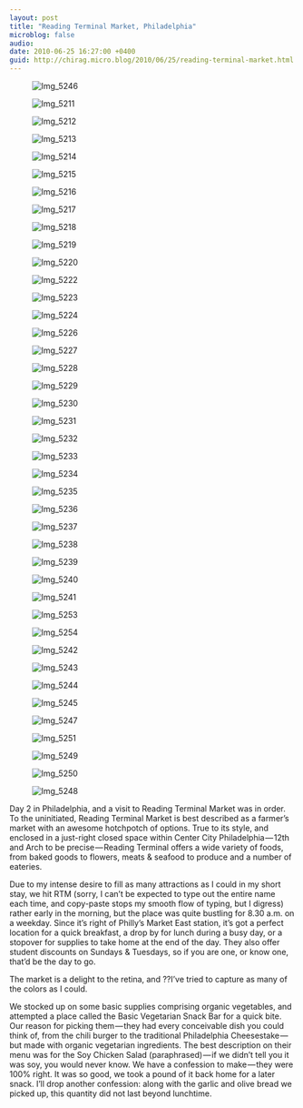 ```yaml
---
layout: post
title: "Reading Terminal Market, Philadelphia"
microblog: false
audio: 
date: 2010-06-25 16:27:00 +0400
guid: http://chirag.micro.blog/2010/06/25/reading-terminal-market.html
---
```

<figure><img alt="Img_5246" src="http://www.chirag.biz/uploads/2018/c950828799.jpg"></figure><figure><img alt="Img_5211" src="http://www.chirag.biz/uploads/2018/3934287828.jpg"></figure><figure><img alt="Img_5212" src="http://www.chirag.biz/uploads/2018/b797817fcf.jpg"></figure><figure><img alt="Img_5213" src="http://www.chirag.biz/uploads/2018/28dcb01444.jpg"></figure><figure><img alt="Img_5214" src="http://www.chirag.biz/uploads/2018/370afd2c47.jpg"></figure><figure><img alt="Img_5215" src="http://www.chirag.biz/uploads/2018/f508fe3e42.jpg"></figure><figure><img alt="Img_5216" src="http://www.chirag.biz/uploads/2018/744a8fa972.jpg"></figure><figure><img alt="Img_5217" src="http://www.chirag.biz/uploads/2018/4fe9768313.jpg"></figure><figure><img alt="Img_5218" src="http://www.chirag.biz/uploads/2018/c81b47da91.jpg"></figure><figure><img alt="Img_5219" src="https://cdtestweb.files.wordpress.com/2010/06/ad324-0x9h5uzbxt4dfpbuk.jpg"></figure><figure><img alt="Img_5220" src="http://www.chirag.biz/uploads/2018/32a0d56cf1.jpg"></figure><figure><img alt="Img_5222" src="http://www.chirag.biz/uploads/2018/45907900ee.jpg"></figure><figure><img alt="Img_5223" src="http://www.chirag.biz/uploads/2018/2eddfcf4e3.jpg"></figure><figure><img alt="Img_5224" src="http://www.chirag.biz/uploads/2018/98f73bc773.jpg"></figure><figure><img alt="Img_5226" src="http://www.chirag.biz/uploads/2018/647d125150.jpg"></figure><figure><img alt="Img_5227" src="http://www.chirag.biz/uploads/2018/47841fe678.jpg"></figure><figure><img alt="Img_5228" src="http://www.chirag.biz/uploads/2018/d442e7dfc7.jpg"></figure><figure><img alt="Img_5229" src="http://www.chirag.biz/uploads/2018/1de3ae5093.jpg"></figure><figure><img alt="Img_5230" src="http://www.chirag.biz/uploads/2018/1026094ede.jpg"></figure><figure><img alt="Img_5231" src="http://www.chirag.biz/uploads/2018/e1553178ca.jpg"></figure><figure><img alt="Img_5232" src="http://www.chirag.biz/uploads/2018/0a0696fdcc.jpg"></figure><figure><img alt="Img_5233" src="http://www.chirag.biz/uploads/2018/52ea566d4a.jpg"></figure><figure><img alt="Img_5234" src="http://www.chirag.biz/uploads/2018/81d9328f4a.jpg"></figure><figure><img alt="Img_5235" src="http://www.chirag.biz/uploads/2018/90870aedc1.jpg"></figure><figure><img alt="Img_5236" src="http://www.chirag.biz/uploads/2018/10dec81547.jpg"></figure><figure><img alt="Img_5237" src="http://www.chirag.biz/uploads/2018/9ede46d781.jpg"></figure><figure><img alt="Img_5238" src="http://www.chirag.biz/uploads/2018/5d7c3adc98.jpg"></figure><figure><img alt="Img_5239" src="http://www.chirag.biz/uploads/2018/6f26a2d436.jpg"></figure><figure><img alt="Img_5240" src="http://www.chirag.biz/uploads/2018/eee45ac5c9.jpg"></figure><figure><img alt="Img_5241" src="http://www.chirag.biz/uploads/2018/55d249d28a.jpg"></figure><figure><img alt="Img_5253" src="http://www.chirag.biz/uploads/2018/7ce758f6c8.jpg"></figure><figure><img alt="Img_5254" src="http://www.chirag.biz/uploads/2018/1c13ac600d.jpg"></figure><figure><img alt="Img_5242" src="http://www.chirag.biz/uploads/2018/e3d1a70043.jpg"></figure><figure><img alt="Img_5243" src="http://www.chirag.biz/uploads/2018/7904dba275.jpg"></figure><figure><img alt="Img_5244" src="http://www.chirag.biz/uploads/2018/b40c874bba.jpg"></figure><figure><img alt="Img_5245" src="http://www.chirag.biz/uploads/2018/039536a924.jpg"></figure><figure><img alt="Img_5247" src="http://www.chirag.biz/uploads/2018/90e4043234.jpg"></figure><figure><img alt="Img_5251" src="http://www.chirag.biz/uploads/2018/7086825d72.jpg"></figure><figure><img alt="Img_5249" src="http://www.chirag.biz/uploads/2018/3e41fca1a9.jpg"></figure><figure><img alt="Img_5250" src="http://www.chirag.biz/uploads/2018/7aca6f2e4c.jpg"></figure><figure><img alt="Img_5248" src="http://www.chirag.biz/uploads/2018/f478fb16d1.jpg"></figure><p>Day 2 in Philadelphia, and a visit to Reading Terminal Market was in order. To the uninitiated, Reading Terminal Market is best described as a farmer’s market with an awesome hotchpotch of options. True to its style, and enclosed in a just-right closed space within Center City Philadelphia — 12th and Arch to be precise — Reading Terminal offers a wide variety of foods, from baked goods to flowers, meats &amp; seafood to produce and a number of eateries.</p>
<p>Due to my intense desire to fill as many attractions as I could in my short stay, we hit RTM (sorry, I can’t be expected to type out the entire name each time, and copy-paste stops my smooth flow of typing, but I digress) rather early in the morning, but the place was quite bustling for 8.30 a.m. on a weekday. Since it’s right of Philly’s Market East station, it’s got a perfect location for a quick breakfast, a drop by for lunch during a busy day, or a stopover for supplies to take home at the end of the day. They also offer student discounts on Sundays &amp; Tuesdays, so if you are one, or know one, that’d be the day to go.</p>
<p>The market is a delight to the retina, and ??I’ve tried to capture as many of the colors as I could.</p>
<p>We stocked up on some basic supplies comprising organic vegetables, and attempted a place called the Basic Vegetarian Snack Bar for a quick bite. Our reason for picking them — they had every conceivable dish you could think of, from the chili burger to the traditional Philadelphia Cheesestake — but made with organic vegetarian ingredients. The best description on their menu was for the Soy Chicken Salad (paraphrased) — if we didn’t tell you it was soy, you would never know. We have a confession to make — they were 100% right. It was so good, we took a pound of it back home for a later snack. I’ll drop another confession: along with the garlic and olive bread we picked up, this quantity did not last beyond lunchtime.</p>
